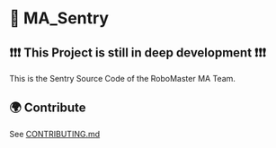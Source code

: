 # 🤖 MA_Sentry

## ❗❗❗ This Project is still in deep development ❗❗❗

This is the Sentry Source Code of the RoboMaster MA Team.

## 🌍 Contribute

See [CONTRIBUTING.md](https://github.com/ZXY595/MA_Sentry/blob/main/CONTRIBUTING_ZH.md)
